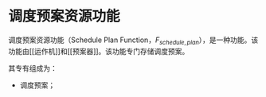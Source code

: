 # 调度预案资源功能

调度预案资源功能（Schedule Plan Function，$F_{schedule,plan}$），是一种功能。该功能由[[运作机]]和[[预案器]]。该功能专门存储调度预案。

其专有组成为：
- 调度预案；

